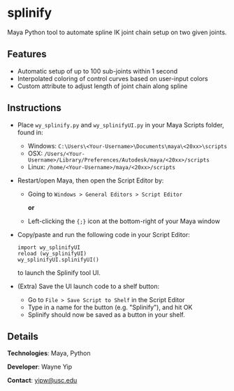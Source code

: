 # splinify


Maya Python tool to automate spline IK joint chain setup on two given joints.

## Features
- Automatic setup of up to 100 sub-joints within 1 second
- Interpolated coloring of control curves based on user-input colors
- Custom attribute to adjust length of joint chain along spline

## Instructions

- Place `wy_splinify.py` and `wy_splinifyUI.py` in your Maya Scripts folder, found in:
    - Windows: `C:\Users\<Your-Username>\Documents\maya\<20xx>\scripts`
    - OSX: `/Users/<Your-Username>/Library/Preferences/Autodesk/maya/<20xx>/scripts`
    - Linux: `/home/<Your-Username>/maya/<20xx>/scripts`
- Restart/open Maya, then open the Script Editor by:
	- Going to `Windows > General Editors > Script Editor`

		**or**
	- Left-clicking the `{;}` icon at the bottom-right of your Maya window
- Copy/paste and run the following code in your Script Editor:

	```
	import wy_splinifyUI
	reload (wy_splinifyUI)
	wy_splinifyUI.splinifyUI()
	```
	to launch the Splinify tool UI.

- (Extra) Save the UI launch code to a shelf button:
	- Go to `File > Save Script to Shelf` in the Script Editor
	- Type in a name for the button (e.g. "Splinify"), and hit OK
	- Splinify should now be saved as a button in your shelf.

## Details

**Technologies**: Maya, Python

**Developer**: Wayne Yip

**Contact**: yipw@usc.edu

